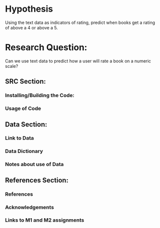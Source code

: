 # Hypothesis
Using the text data as indicators of rating, predict when books get a rating of above a 4 or above a 5.

# Research Question:
Can we use text data to predict how a user will rate a book on a numeric scale?

## SRC Section:

### Installing/Building the Code:

### Usage of Code

## Data Section:

### Link to Data

### Data Dictionary

### Notes about use of Data

## References Section:

### References

### Acknowledgements

### Links to M1 and M2 assignments



